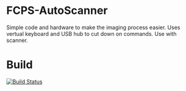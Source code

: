 # FCPS-AutoScanner
Simple code and hardware to make the imaging process easier. Uses vertual keyboard and USB hub to cut down on commands. Use with scanner.

# Build
[![Build Status](https://travis-ci.org/oschwartz10612/FCPS-AutoScanner.svg?branch=master)](https://travis-ci.org/oschwartz10612/FCPS-AutoScanner)